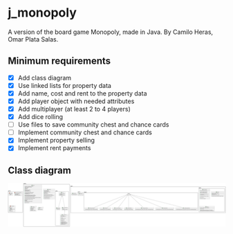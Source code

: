 # j_monopoly
A version of the board game Monopoly, made in Java. By Camilo Heras, Omar Plata Salas.

## Minimum requirements
- [x] Add class diagram
- [x] Use linked lists for property data
- [x] Add name, cost and rent to the property data
- [x] Add player object with needed attributes
- [x] Add multiplayer (at least 2 to 4 players)
- [x] Add dice rolling
- [ ] Use files to save community chest and chance cards
- [ ] Implement community chest and chance cards
- [x] Implement property selling
- [x] Implement rent payments

## Class diagram
![Class diagram](ProjectDiagram.svg)
